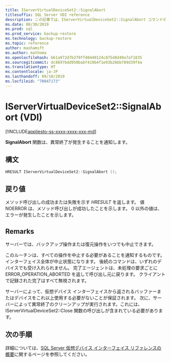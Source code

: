 ```yaml
---
title: IServerVirtualDeviceSet2::SignalAbort
titlesuffix: SQL Server VDI reference
description: この記事では、IServerVirtualDeviceSet2::SignalAbort コマンドのリファレンスを提供します。
ms.date: 08/30/2019
ms.prod: sql
ms.prod_service: backup-restore
ms.technology: backup-restore
ms.topic: reference
author: mashamsft
ms.author: mathoma
ms.openlocfilehash: b61a972d7b379ff40440124c875d8d49a7af1835
ms.sourcegitcommit: dc8697bdd950babf419b4f1e93b26bb789d39f4a
ms.translationtype: HT
ms.contentlocale: ja-JP
ms.lasthandoff: 09/10/2019
ms.locfileid: "70847173"
---
```

# <a name="iservervirtualdeviceset2signalabort-vdi"></a>IServerVirtualDeviceSet2::SignalAbort (VDI)

[!INCLUDE[appliesto-ss-xxxx-xxxx-xxx-md](../../../includes/appliesto-ss-xxxx-xxxx-xxx-md.md)]

**SignalAbort** 関数は、異常終了が発生することを通知します。

## <a name="syntax"></a>構文

```c
HRESULT IServerVirtualDeviceSet2::SignalAbort ();
```

## <a name="return-value"></a>戻り値

メソッド呼び出しの成功または失敗を示す *HRESULT* を返します。 値 NOERROR は、メソッド呼び出しが成功したことを示します。 0 以外の値は、エラーが発生したことを示します。

## <a name="remarks"></a>Remarks

サーバーでは、バックアップ操作または復元操作をいつでも中止できます。

このルーチンは、すべての操作を中止する必要があることを通知するものです。 インターフェイス全体が中止状態になります。 後続のコマンドは、いずれのデバイスでも受け入れられません。 完了エージェントは、未処理の要求ごとに ERROR_OPERATION_ABORTED を返して呼び出し元に戻ります。 クライアントで記録された完了はすべて無視されます。

サーバーによって、仮想デバイス インターフェイスから返されるバッファーまたはデバイスをこれ以上使用する必要がないことが保証されます。 次に、サーバーによって異常終了のクリーンアップが実行されます。これには、IServerVirtualDeviceSet2::Close 関数の呼び出しが含まれている必要があります。

## <a name="next-steps"></a>次の手順

詳細については、[SQL Server 仮想デバイス インターフェイス リファレンスの概要](reference-virtual-device-interface.md)に関するページを参照してください。
